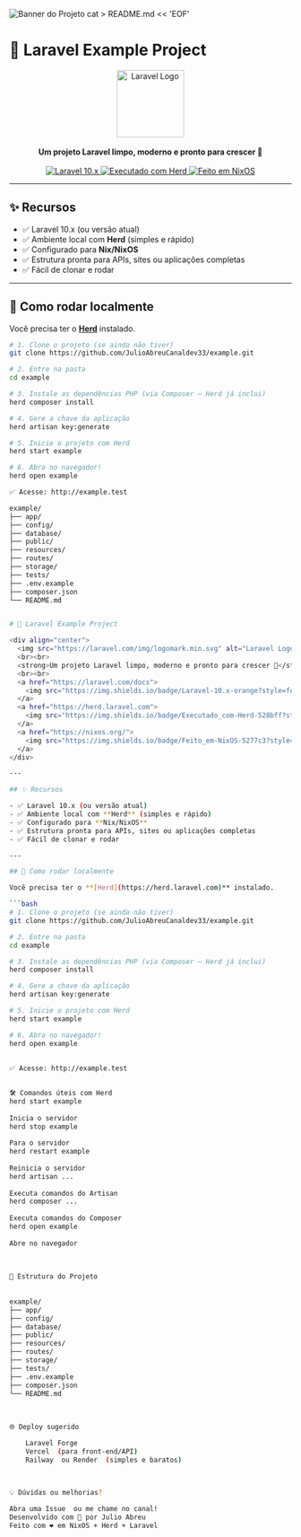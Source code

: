 ![Banner do Projeto](link-da-imagem.png)
cat > README.md << 'EOF'
# 🐘 Laravel Example Project

<div align="center">
  <img src="https://laravel.com/img/logomark.min.svg" alt="Laravel Logo" width="120" />
  <br><br>
  <strong>Um projeto Laravel limpo, moderno e pronto para crescer 🚀</strong>
  <br><br>
  <a href="https://laravel.com/docs">
    <img src="https://img.shields.io/badge/Laravel-10.x-orange?style=for-the-badge&logo=laravel&logoColor=white" alt="Laravel 10.x">
  </a>
  <a href="https://herd.laravel.com">
    <img src="https://img.shields.io/badge/Executado_com-Herd-528bff?style=for-the-badge&logo=laravel&logoColor=white" alt="Executado com Herd">
  </a>
  <a href="https://nixos.org/">
    <img src="https://img.shields.io/badge/Feito_em-NixOS-5277c3?style=for-the-badge&logo=nixos&logoColor=white" alt="Feito em NixOS">
  </a>
</div>

---

## ✨ Recursos

- ✅ Laravel 10.x (ou versão atual)
- ✅ Ambiente local com **Herd** (simples e rápido)
- ✅ Configurado para **Nix/NixOS**
- ✅ Estrutura pronta para APIs, sites ou aplicações completas
- ✅ Fácil de clonar e rodar

---

## 🚀 Como rodar localmente

Você precisa ter o **[Herd](https://herd.laravel.com)** instalado.

```bash
# 1. Clone o projeto (se ainda não tiver)
git clone https://github.com/JulioAbreuCanaldev33/example.git

# 2. Entre na pasta
cd example

# 3. Instale as dependências PHP (via Composer — Herd já inclui)
herd composer install

# 4. Gere a chave da aplicação
herd artisan key:generate

# 5. Inicie o projeto com Herd
herd start example

# 6. Abra no navegador!
herd open example

✅ Acesse: http://example.test

example/
├── app/
├── config/
├── database/
├── public/
├── resources/
├── routes/
├── storage/
├── tests/
├── .env.example
├── composer.json
└── README.md


# 🐘 Laravel Example Project

<div align="center">
  <img src="https://laravel.com/img/logomark.min.svg" alt="Laravel Logo" width="120" />
  <br><br>
  <strong>Um projeto Laravel limpo, moderno e pronto para crescer 🚀</strong>
  <br><br>
  <a href="https://laravel.com/docs">
    <img src="https://img.shields.io/badge/Laravel-10.x-orange?style=for-the-badge&logo=laravel&logoColor=white" alt="Laravel 10.x">
  </a>
  <a href="https://herd.laravel.com">
    <img src="https://img.shields.io/badge/Executado_com-Herd-528bff?style=for-the-badge&logo=laravel&logoColor=white" alt="Executado com Herd">
  </a>
  <a href="https://nixos.org/">
    <img src="https://img.shields.io/badge/Feito_em-NixOS-5277c3?style=for-the-badge&logo=nixos&logoColor=white" alt="Feito em NixOS">
  </a>
</div>

---

## ✨ Recursos

- ✅ Laravel 10.x (ou versão atual)
- ✅ Ambiente local com **Herd** (simples e rápido)
- ✅ Configurado para **Nix/NixOS**
- ✅ Estrutura pronta para APIs, sites ou aplicações completas
- ✅ Fácil de clonar e rodar

---

## 🚀 Como rodar localmente

Você precisa ter o **[Herd](https://herd.laravel.com)** instalado.

```bash
# 1. Clone o projeto (se ainda não tiver)
git clone https://github.com/JulioAbreuCanaldev33/example.git

# 2. Entre na pasta
cd example

# 3. Instale as dependências PHP (via Composer — Herd já inclui)
herd composer install

# 4. Gere a chave da aplicação
herd artisan key:generate

# 5. Inicie o projeto com Herd
herd start example

# 6. Abra no navegador!
herd open example
 
 
✅ Acesse: http://example.test  
     

🛠️ Comandos úteis com Herd 
herd start example
	
Inicia o servidor
herd stop example
	
Para o servidor
herd restart example
	
Reinicia o servidor
herd artisan ...
	
Executa comandos do Artisan
herd composer ...
	
Executa comandos do Composer
herd open example
	
Abre no navegador
 
 
 
📁 Estrutura do Projeto 
 
 
example/
├── app/
├── config/
├── database/
├── public/
├── resources/
├── routes/
├── storage/
├── tests/
├── .env.example
├── composer.json
└── README.md
 
 
 
🌐 Deploy sugerido 

    Laravel Forge 
    Vercel  (para front-end/API)
    Railway  ou Render  (simples e baratos)
     

 
💡 Dúvidas ou melhorias? 

Abra uma Issue  ou me chame no canal!
Desenvolvido com 💖 por Julio Abreu  
Feito com ❤️ em NixOS + Herd + Laravel

